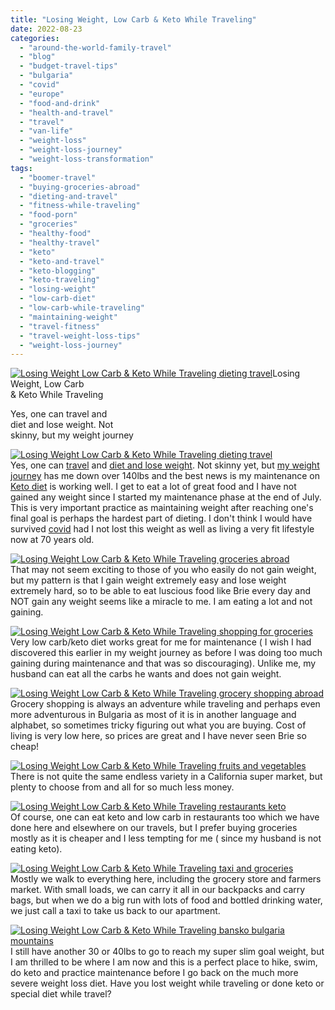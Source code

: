 ```yaml
---
title: "Losing Weight, Low Carb & Keto While Traveling"
date: 2022-08-23
categories: 
  - "around-the-world-family-travel"
  - "blog"
  - "budget-travel-tips"
  - "bulgaria"
  - "covid"
  - "europe"
  - "food-and-drink"
  - "health-and-travel"
  - "travel"
  - "van-life"
  - "weight-loss"
  - "weight-loss-journey"
  - "weight-loss-transformation"
tags: 
  - "boomer-travel"
  - "buying-groceries-abroad"
  - "dieting-and-travel"
  - "fitness-while-traveling"
  - "food-porn"
  - "groceries"
  - "healthy-food"
  - "healthy-travel"
  - "keto"
  - "keto-and-travel"
  - "keto-blogging"
  - "keto-traveling"
  - "losing-weight"
  - "low-carb-diet"
  - "low-carb-while-traveling"
  - "maintaining-weight"
  - "travel-fitness"
  - "travel-weight-loss-tips"
  - "weight-loss-journey"
---
```


[![Losing Weight  Low Carb & Keto While Traveling  dieting travel](https://pub-ac94b3f306b24c0dba4238943c97f2e1.r2.dev/6a00e5502a9507883302a308dc10ec200c.jpg "Losing Weight  Low Carb & Keto While Traveling  dieting travel")](https://pub-ac94b3f306b24c0dba4238943c97f2e1.r2.dev/6a00e5502a9507883302a308dc10ec200c.jpg)Losing Weight, Low Carb  
& Keto While Traveling

Yes, one can travel and  
diet and lose weight. Not  
skinny, but my weight journey

<!--more-->

[![Losing Weight  Low Carb & Keto While Traveling  dieting travel](https://pub-ac94b3f306b24c0dba4238943c97f2e1.r2.dev/6a00e5502a9507883302a2eed21656200d.jpg "Losing Weight  Low Carb & Keto While Traveling  dieting travel")](https://pub-ac94b3f306b24c0dba4238943c97f2e1.r2.dev/6a00e5502a9507883302a2eed21656200d.jpg)  
Yes, one can [travel](http://soultravelers3new.local/2022/03/retirement-traveling-around-the-world.html#more) and [diet and lose weight](http://soultravelers3new.local/2022/03/i-lost-100lbs-best-weight-loss-tips-.html). Not skinny yet, but [my weight journey](http://soultravelers3new.local/2022/06/my-weight-journey-down-135lbs-612-kilos.html) has me down over 140lbs and the best news is my maintenance on [Keto diet](http://soultravelers3new.local/2022/08/bansko-ryanair-delay-traveling-keto-bread.html) is working well. I get to eat a lot of great food and I have not gained any weight since I started my maintenance phase at the end of July. This is very important practice as maintaining weight after reaching one's final goal is perhaps the hardest part of dieting. I don't think I would have survived [covid](http://soultravelers3new.local/2022/08/getting-covid-while-traveling-vacationing-abroad-tips.html#more) had I not lost this weight as well as living a very fit lifestyle now at 70 years old.   
  
[![Losing Weight  Low Carb & Keto While Traveling  groceries abroad ](https://pub-ac94b3f306b24c0dba4238943c97f2e1.r2.dev/6a00e5502a9507883302a2eed216f5200d-scaled.jpg "Losing Weight  Low Carb & Keto While Traveling  groceries abroad ")](https://pub-ac94b3f306b24c0dba4238943c97f2e1.r2.dev/6a00e5502a9507883302a2eed216f5200d-scaled.jpg)  
That may not seem exciting to those of you who easily do not gain weight, but my pattern is that I gain weight extremely easy and lose weight extremely hard, so to be able to eat luscious food like Brie every day and NOT gain any weight seems like a miracle to me. I am eating a lot and not gaining.  
  
[![Losing Weight  Low Carb & Keto While Traveling shopping for groceries ](https://pub-ac94b3f306b24c0dba4238943c97f2e1.r2.dev/6a00e5502a9507883302a308dc1281200c-scaled-1.jpg "Losing Weight  Low Carb & Keto While Traveling shopping for groceries ")](https://pub-ac94b3f306b24c0dba4238943c97f2e1.r2.dev/6a00e5502a9507883302a308dc1281200c-scaled-1.jpg)  
Very low carb/keto diet works great for me for maintenance ( I wish I had discovered this earlier in my weight journey as before I was doing too much gaining during maintenance and that was so discouraging). Unlike me, my husband can eat all the carbs he wants and does not gain weight.   
  
[![Losing Weight  Low Carb & Keto While Traveling  grocery shopping abroad ](https://pub-ac94b3f306b24c0dba4238943c97f2e1.r2.dev/6a00e5502a9507883302a2eed21bda200d-scaled.jpg "Losing Weight  Low Carb & Keto While Traveling  grocery shopping abroad ")](https://pub-ac94b3f306b24c0dba4238943c97f2e1.r2.dev/6a00e5502a9507883302a2eed21bda200d-scaled.jpg)  
Grocery shopping is always an adventure while traveling and perhaps even more adventurous in Bulgaria as most of it is in another language and alphabet, so sometimes tricky figuring out what you are buying. Cost of living is very low here, so prices are great and I have never seen Brie so cheap!  
  
[![Losing Weight  Low Carb & Keto While Traveling  fruits and vegetables ](https://pub-ac94b3f306b24c0dba4238943c97f2e1.r2.dev/6a00e5502a9507883302a30d497f26200b-scaled.jpg "Losing Weight  Low Carb & Keto While Traveling  fruits and vegetables ")](https://pub-ac94b3f306b24c0dba4238943c97f2e1.r2.dev/6a00e5502a9507883302a30d497f26200b-scaled.jpg)  
There is not quite the same endless variety in a California super market, but plenty to choose from and all for so much less money.   
  
[![Losing Weight  Low Carb & Keto While Traveling restaurants keto ](https://pub-ac94b3f306b24c0dba4238943c97f2e1.r2.dev/6a00e5502a9507883302a30d497f36200b-scaled.jpg "Losing Weight  Low Carb & Keto While Traveling restaurants keto ")](https://pub-ac94b3f306b24c0dba4238943c97f2e1.r2.dev/6a00e5502a9507883302a30d497f36200b-scaled.jpg)  
Of course, one can eat keto and low carb in restaurants too which we have done here and elsewhere on our travels, but I prefer buying groceries mostly as it is cheaper and I less tempting for me ( since my husband is not eating keto).   
  
[![Losing Weight  Low Carb & Keto While Traveling taxi and groceries ](https://pub-ac94b3f306b24c0dba4238943c97f2e1.r2.dev/6a00e5502a9507883302a308dc1bc1200c.jpg "Losing Weight  Low Carb & Keto While Traveling taxi and groceries ")](https://pub-ac94b3f306b24c0dba4238943c97f2e1.r2.dev/6a00e5502a9507883302a308dc1bc1200c.jpg)  
Mostly we walk to everything here, including the grocery store and farmers market. With small loads, we can carry it all in our backpacks and carry bags, but when we do a big run with lots of food and bottled drinking water, we just call a taxi to take us back to our apartment.   
  
[![Losing Weight  Low Carb & Keto While Traveling  bansko bulgaria mountains](https://pub-ac94b3f306b24c0dba4238943c97f2e1.r2.dev/6a00e5502a9507883302a308dc1c68200c.jpg "Losing Weight  Low Carb & Keto While Traveling  bansko bulgaria mountains")](https://pub-ac94b3f306b24c0dba4238943c97f2e1.r2.dev/6a00e5502a9507883302a308dc1c68200c.jpg)  
I still have another 30 or 40lbs to go to reach my super slim goal weight, but I am thrilled to be where I am now and this is a perfect place to hike, swim, do keto and practice maintenance before I go back on the much more severe weight loss diet. Have you lost weight while traveling or done keto or special diet while travel?
